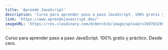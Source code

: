 ```yaml
---
title: 'Aprende JavaScript'
description: 'Curso para aprender paso a paso JavaScript. 100% gratis y práctico. Desde cero.'
link: 'https://www.aprendejavascript.dev/'
imageURL: 'https://res.cloudinary.com/dc6mrv5cb/image/upload/v1697652984/personal-resources/courses/www.aprendejavascript.dev__ji5iqm.png'
---
```

Curso para aprender paso a paso JavaScript.
100% gratis y práctico. Desde cero.